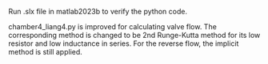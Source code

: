 Run .slx file in matlab2023b to verify the python code.

chamber4_liang4.py is improved for calculating valve flow. The corresponding method is changed to be 2nd Runge-Kutta method for its low resistor and low inductance in series. For the reverse flow, the implicit method is still applied.
